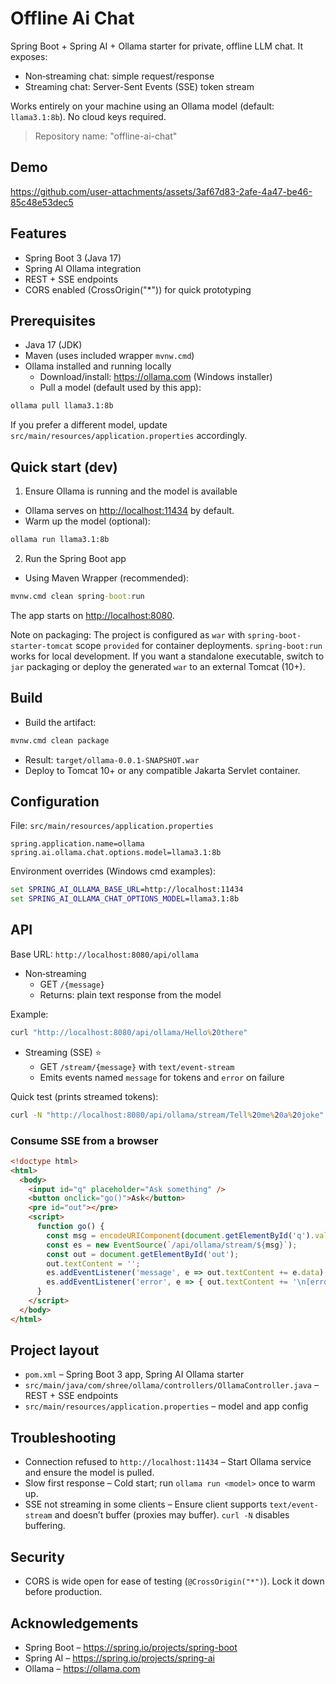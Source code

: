 # Offline Ai Chat

Spring Boot + Spring AI + Ollama starter for private, offline LLM chat. It exposes:

- Non‑streaming chat: simple request/response
- Streaming chat: Server-Sent Events (SSE) token stream

Works entirely on your machine using an Ollama model (default: `llama3.1:8b`). No cloud keys required.

> Repository name: "offline-ai-chat"

## Demo

https://github.com/user-attachments/assets/3af67d83-2afe-4a47-be46-85c48e53dec5

## Features

- Spring Boot 3 (Java 17)
- Spring AI Ollama integration
- REST + SSE endpoints
- CORS enabled (CrossOrigin("*")) for quick prototyping

## Prerequisites

- Java 17 (JDK)
- Maven (uses included wrapper `mvnw.cmd`)
- Ollama installed and running locally
  - Download/install: <https://ollama.com> (Windows installer)
  - Pull a model (default used by this app):

```bat
ollama pull llama3.1:8b
```

If you prefer a different model, update `src/main/resources/application.properties` accordingly.

## Quick start (dev)

1. Ensure Ollama is running and the model is available

- Ollama serves on <http://localhost:11434> by default.
- Warm up the model (optional):

```bat
ollama run llama3.1:8b
```

2. Run the Spring Boot app

- Using Maven Wrapper (recommended):

```bat
mvnw.cmd clean spring-boot:run
```

The app starts on <http://localhost:8080>.

Note on packaging: The project is configured as `war` with `spring-boot-starter-tomcat` scope `provided` for container deployments. `spring-boot:run` works for local development. If you want a standalone executable, switch to `jar` packaging or deploy the generated `war` to an external Tomcat (10+).

## Build

- Build the artifact:

```bat
mvnw.cmd clean package
```

- Result: `target/ollama-0.0.1-SNAPSHOT.war`
- Deploy to Tomcat 10+ or any compatible Jakarta Servlet container.

## Configuration

File: `src/main/resources/application.properties`

```properties
spring.application.name=ollama
spring.ai.ollama.chat.options.model=llama3.1:8b
```

Environment overrides (Windows cmd examples):

```bat
set SPRING_AI_OLLAMA_BASE_URL=http://localhost:11434
set SPRING_AI_OLLAMA_CHAT_OPTIONS_MODEL=llama3.1:8b
```

## API

Base URL: `http://localhost:8080/api/ollama`

- Non‑streaming
  - GET `/{message}`
  - Returns: plain text response from the model

Example:

```bat
curl "http://localhost:8080/api/ollama/Hello%20there"
```

- Streaming (SSE) ⭐
  - GET `/stream/{message}` with `text/event-stream`
  - Emits events named `message` for tokens and `error` on failure

Quick test (prints streamed tokens):

```bat
curl -N "http://localhost:8080/api/ollama/stream/Tell%20me%20a%20joke"
```

### Consume SSE from a browser

```html
<!doctype html>
<html>
  <body>
    <input id="q" placeholder="Ask something" />
    <button onclick="go()">Ask</button>
    <pre id="out"></pre>
    <script>
      function go() {
        const msg = encodeURIComponent(document.getElementById('q').value || 'Hello');
        const es = new EventSource(`/api/ollama/stream/${msg}`);
        const out = document.getElementById('out');
        out.textContent = '';
        es.addEventListener('message', e => out.textContent += e.data);
        es.addEventListener('error', e => { out.textContent += '\n[error]'; es.close(); });
      }
    </script>
  </body>
</html>
```

## Project layout

- `pom.xml` – Spring Boot 3 app, Spring AI Ollama starter
- `src/main/java/com/shree/ollama/controllers/OllamaController.java` – REST + SSE endpoints
- `src/main/resources/application.properties` – model and app config

## Troubleshooting

- Connection refused to `http://localhost:11434` – Start Ollama service and ensure the model is pulled.
- Slow first response – Cold start; run `ollama run <model>` once to warm up.
- SSE not streaming in some clients – Ensure client supports `text/event-stream` and doesn’t buffer (proxies may buffer). `curl -N` disables buffering.

## Security

- CORS is wide open for ease of testing (`@CrossOrigin("*")`). Lock it down before production.

## Acknowledgements

- Spring Boot – <https://spring.io/projects/spring-boot>
- Spring AI – <https://spring.io/projects/spring-ai>
- Ollama – <https://ollama.com>
